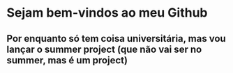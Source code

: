 # Sejam bem-vindos ao meu Github
## Por enquanto só tem coisa universitária, mas vou lançar o summer project (que não vai ser no summer, mas é um project)
